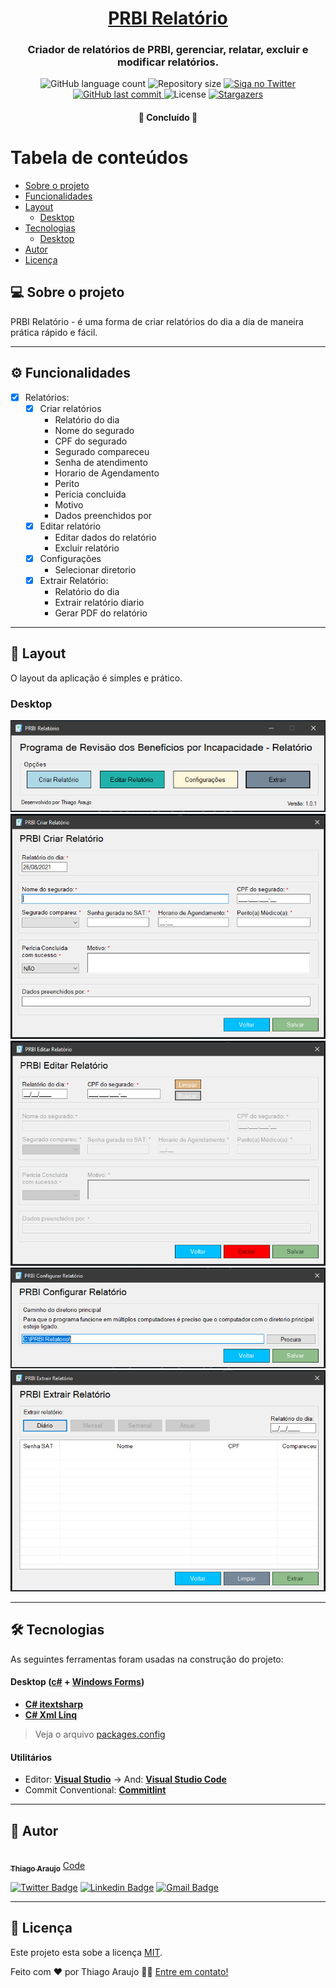 

<h1 align="center">
    <a href="#" alt="site do ecoleta"> PRBI Relatório </a>
</h1>

<h3 align="center">
    Criador de relatórios de PRBI, gerenciar, relatar, excluir e modificar relatórios.
</h3>

<p align="center">
  <img alt="GitHub language count" src="https://img.shields.io/github/languages/count/lThiag0/PRBI-Relatorio?color=%2304D361">

  <img alt="Repository size" src="https://img.shields.io/github/repo-size/lThiag0/PRBI-Relatorio">

  <a href="https://www.twitter.com/Thiago_arauj7/">
    <img alt="Siga no Twitter" src="https://img.shields.io/twitter/url?url=https%3A%2F%2Fgithub.com%lThiag0%2PRBI-Relatorio">
  </a>
  
  <a href="https://github.com/lThiag0/PRBI-Relatorio/commits/master">
    <img alt="GitHub last commit" src="https://img.shields.io/github/last-commit/lThiag0/PRBI-Relatorio">
  </a>
    
   <img alt="License" src="https://img.shields.io/badge/license-MIT-brightgreen">
   <a href="https://github.com/lThiag0/PRBI-Relatorio/stargazers">
    <img alt="Stargazers" src="https://img.shields.io/github/stars/lThiag0/PRBI-Relatorio?style=social">
  </a>
 
</p>

<h4 align="center">
	🚧 Concluído 🚧
</h4>

Tabela de conteúdos
=================
<!--ts-->
   * [Sobre o projeto](#-sobre-o-projeto)
   * [Funcionalidades](#-funcionalidades)
   * [Layout](#-layout)
     * [Desktop](#Desktop)
   * [Tecnologias](#-tecnologias)
     * [Desktop](#user-content-website--Desktop----typescript)
   * [Autor](#-autor)
   * [Licença](#user-content--licença)
<!--te-->


## 💻 Sobre o projeto

PRBI Relatório - é uma forma de criar relatórios do dia a dia de maneira prática rápido e fácil.

---

## ⚙️ Funcionalidades

- [x] Relatórios:
  - [x] Criar relatórios 
    - Relatório do dia
    - Nome do segurado
    - CPF do segurado
    - Segurado compareceu
    - Senha de atendimento
    - Horario de Agendamento
    - Perito
    - Pericia concluida
    - Motivo
    - Dados preenchidos por
  - [x] Editar relatório
    - Editar dados do relatório
    - Excluir relatório
  - [x] Configurações
    - Selecionar diretorio
  - [x] Extrair Relatório: 
    - Relatório do dia
    - Extrair relatório diario
    - Gerar PDF do relatório

---

## 🎨 Layout

O layout da aplicação é simples e prático.

### Desktop

<p align="center">
  <img alt="NextLevelWeek" title="#NextLevelWeek" src="./assets/MenuInicial.png">

  <img alt="NextLevelWeek" title="#NextLevelWeek" src="./assets/CriarRelatorio.png">

  <img alt="NextLevelWeek" title="#NextLevelWeek" src="./assets/EditarRelatorio.png">

  <img alt="NextLevelWeek" title="#NextLevelWeek" src="./assets/ConfigurarRelatorio.png">

  <img alt="NextLevelWeek" title="#NextLevelWeek" src="./assets/ExtrairRelatorio.png">
</p>

---

## 🛠 Tecnologias

As seguintes ferramentas foram usadas na construção do projeto:

#### **Desktop**  ([c#](https://docs.microsoft.com/pt-br/dotnet/csharp/)  +  [Windows Forms](https://docs.microsoft.com/pt-br/visualstudio/ide/create-csharp-winform-visual-studio?view=vs-2019))

-   **[C# itextsharp](https://www.nuget.org/packages/iTextSharp/)**
-   **[C# Xml Linq](https://docs.microsoft.com/pt-br/dotnet/standard/linq/linq-xml-overview)**

> Veja o arquivo  [packages.config](https://github.com/lThiag0/PRBI-Relatorio/tree/master/PRBIrelatorio/packages.config)

#### [](https://github.com/lThiag0/PRBI-Relatorio#utilit%C3%A1rios)**Utilitários**

-   Editor:  **[Visual Studio](https://visualstudio.microsoft.com/pt-br/)**  → And:  **[Visual Studio Code](https://code.visualstudio.com/)**
-   Commit Conventional:  **[Commitlint](https://github.com/conventional-changelog/commitlint)**


---

## 🦸 Autor

<a href="#">
 <img style="border-radius: 50%;" src="https://avatars.githubusercontent.com/u/35664788?s=400&u=aa369eb231c7e59df16175f102af672bcf850acd&v=4" width="100px;" alt=""/>
 <br />
 <sub><b>Thiago Araujo</b></sub></a> <a href="#" title="Coding">Code</a>
 <br />

[![Twitter Badge](https://img.shields.io/badge/-@Thiago_arauj7-1ca0f1?style=flat-square&labelColor=1ca0f1&logo=twitter&logoColor=white&link=https://twitter.com/Thiago_arauj7)](https://twitter.com/Thiago_arauj7) [![Linkedin Badge](https://img.shields.io/badge/-Thiago-blue?style=flat-square&logo=Linkedin&logoColor=white&link=https://www.linkedin.com/in/thiago-araujo-furtado/)](https://www.linkedin.com/in/thiago-araujo-furtado/) 
[![Gmail Badge](https://img.shields.io/badge/-thiaguinhofurtado07@gmail.com-c14438?style=flat-square&logo=Gmail&logoColor=white&link=mailto:thiaguinhofurtado07@gmail.com)](mailto:thiaguinhofurtado07@gmail.com)

---

## 📝 Licença

Este projeto esta sobe a licença [MIT](./LICENSE).

Feito com ❤️ por Thiago Araujo 👋🏽 [Entre em contato!](https://www.linkedin.com/in/thiago-araujo-furtado/)
